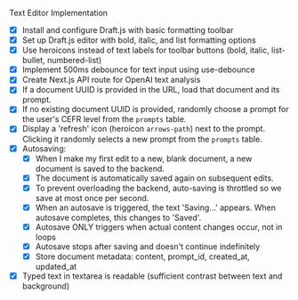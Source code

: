 Text Editor Implementation

- [x] Install and configure Draft.js with basic formatting toolbar
- [x] Set up Draft.js editor with bold, italic, and list formatting options
- [x] Use heroicons instead of text labels for toolbar buttons (bold, italic, list-bullet, numbered-list)
- [x] Implement 500ms debounce for text input using use-debounce
- [x] Create Next.js API route for OpenAI text analysis
- [x] If a document UUID is provided in the URL, load that document and its prompt.
- [x] If no existing document UUID is provided, randomly choose a prompt for the user's CEFR level from the `prompts` table.
- [x] Display a 'refresh' icon (heroicon `arrows-path`) next to the prompt. Clicking it randomly selects a new prompt from the `prompts` table.
- [x] Autosaving:
  - [x] When I make my first edit to a new, blank document, a new document is saved to the backend.
  - [x] The document is automatically saved again on subsequent edits.
  - [x] To prevent overloading the backend, auto-saving is throttled so we save at most once per second.
  - [x] When an autosave is triggered, the text 'Saving...' appears. When autosave completes, this changes to 'Saved'.
  - [x] Autosave ONLY triggers when actual content changes occur, not in loops
  - [x] Autosave stops after saving and doesn't continue indefinitely
  - [x] Store document metadata: content, prompt_id, created_at, updated_at
- [x] Typed text in textarea is readable (sufficient contrast between text and background)
